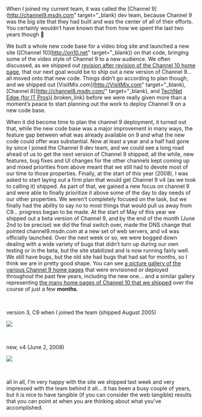 When I joined my current team, it was called the [Channel 9](http://channel9.msdn.com" target="_blank) dev team, because Channel 9 was the big site that they had built and was the center of all of their efforts. You certainly wouldn’t have known that from how we spent the last two years though 🙂

We built a whole new code base for a video blog site and launched a new site ([Channel 10](http://on10.net" target="_blank)) on that code, bringing some of the video style of Channel 9 to a new audience. We often discussed, as we shipped out [revision after revision of the Channel 10 home page](http://flickr.com/photos/jeffsand/sets/72157605412954126/), that our next goal would be to ship out a new version of Channel 9… all moved onto that new code. Things didn’t go according to plan though, and we shipped out [VisitMix.com](http://VisitMix.com" target="_blank), [Channel 8](http://channel8.msdn.com/" target="_blank), and [TechNet Edge (for IT Pros)](http://edge.technet.com/){.broken_link} before we were really given more than a moment’s peace to start planning out the work to deploy Channel 9 on a new code base.

When it did become time to plan the channel 9 deployment, it turned out that, while the new code base was a major improvement in many ways, the feature gap between what was already available on 9 and what the new code could offer was substantial. Now at least a year and a half had gone by since I joined the Channel 9 dev team, and we could see a long road ahead of us to get the next version of Channel 9 shipped; all the while, new features, bug fixes and UI changes for the other channels kept coming up and mixed priorities from above meant that we still had to devote most of our time to those properties. Finally, at the start of this year (2008), I was asked to start laying out a firm plan that would get Channel 9 v4 (as we took to calling it) shipped. As part of that, we gained a new focus on channel 9 and were able to finally prioritize it above some of the day to day needs of our other properties. We weren’t completely focused on the task, but we finally had the ability to say no to most things that would pull us away from C9… progress began to be made. At the start of May of this year we shipped out a beta version of Channel 9, and by the end of the month (June 2nd to be precise) we did the final switch over, made the DNS change that pointed channel9.msdn.com at a new set of web servers, and v4 was officially launched. Over the next week or so, we were bogged down dealing with a wide variety of bugs that didn’t turn up during our own testing or in the beta, but the site stabilized and is now running fairly well. We still have bugs, but the old site had bugs that had sat for months, so I think we are in pretty good shape. You can see [a picture gallery of the various Channel 9 home pages](http://flickr.com/photos/jeffsand/sets/72157605412641884/) that were envisioned or deployed throughout the past few years, including the new one… and a similar gallery representing [the many home pages of Channel 10 that we shipped](http://flickr.com/photos/jeffsand/sets/72157605412954126/) over the course of just a few **months**.

&#160;

version 3, C9 when I joined the team (shipped August 2005)

<a title="Channel 9 v3" href="http://farm4.static.flickr.com/3081/2548169507_2f717c2125_o_d.jpg" rel="lightbox"><img src="http://farm4.static.flickr.com/3081/2548169507_495cf29364_t_d.jpg" /></a>

&#160;

new, v4 (June 2, 2008)

<a title="Channel 9 Version 4" href="http://farm4.static.flickr.com/3274/2548170195_9655393042_o_d.jpg" rel="lightbox"><img src="http://farm4.static.flickr.com/3274/2548170195_bac61c23df_t_d.jpg" /></a>

&#160;

all in all, I’m very happy with the site we shipped last week and very impressed with the team behind it all… it has been a busy couple of years, but it is nice to have tangible (if you can consider the web tangible) results that you can point at when you are thinking about what you’ve accomplished.